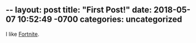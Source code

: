 --
layout: post
title:  "First Post!"
date:   2018-05-07 10:52:49 -0700
categories: uncategorized
---

I like [Fortnite][link-to-epic].

[link-to-epic]: https://epicgames.com

